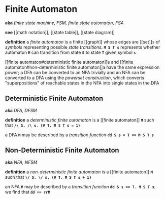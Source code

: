 # Finite Automaton

**aka** _finite state machine, FSM, finite state automaton, FSA_

**see** [[math notation]], [[state table]], [[state diagram]]

**definition** a _finite automaton_ is a finite [[graph]] whose edges are [[set]]s of _symbols_ representing possible _state transitions_. **`M S T s`** represents whether automaton **`M`** can transition from state **`S`** to state **`T`** given symbol **`s`**

[[finite automaton#deterministic finite automaton]]s and [[finite automaton#non-deterministic finite automaton]]a have the same expression power; a DFA can be converted to an NFA trivially and an NFA can be converted to a DFA using the _powerset construction_, which converts "superpositions" of reachable states in the NFA into single states in the DFA

## Deterministic Finite Automaton

**aka** _DFA, DFSM_

**definition** a _deterministic finite automaton_ is a [[finite automaton]] **`M`** such that **`/\ S. /\ s. (# T. M S T s = 1)`**

a DFA **`M`** may be described by a _transition function_ **`dd S s = T == M S T s`**

## Non-Deterministic Finite Automaton

**aka** _NFA, NFSM_

**definition** a _non-deterministic finite automaton_ is a [[finite automaton]] **`M`** such that **`\/ S. \/ s. (# T. M S T s + 1)`**

an NFA **`M`** may be described by a _transition function_ **`dd S s == T. M S T s`**; we find that **`dd == rrM`**
